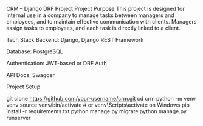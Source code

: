 CRM – Django DRF Project
Project Purpose
This project is designed for internal use in a company to manage tasks between managers and employees, and to maintain effective communication with clients.
Managers assign tasks to employees, and each task is directly linked to a client.


Tech Stack
Backend: Django, Django REST Framework

Database: PostgreSQL

Authentication: JWT-based or DRF Auth

API Docs: Swagger


Project Setup

git clone https://github.com/your-username/crm.git
cd crm
python -m venv venv
source venv/bin/activate  # or venv\Scripts\activate on Windows
pip install -r requirements.txt
python manage.py migrate
python manage.py runserver
